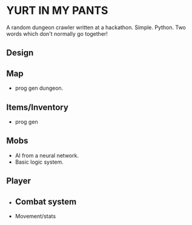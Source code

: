 # YURT IN MY PANTS

A random dungeon crawler written at a hackathon. Simple. Python. Two words which don't normally go together!

## Design

## Map
- prog gen dungeon.

## Items/Inventory
- prog gen

## Mobs
- AI from a neural network.
- Basic logic system.

## Player
- Combat system
    - 
- Movement/stats